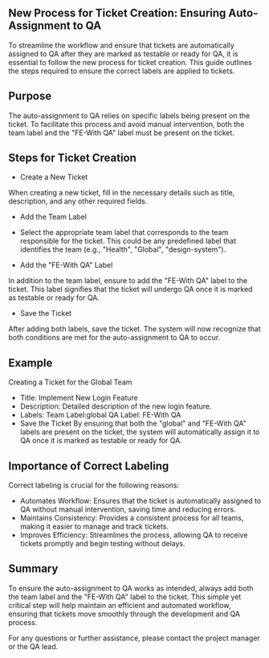 ## New Process for Ticket Creation: Ensuring Auto-Assignment to QA

To streamline the workflow and ensure that tickets are automatically assigned to QA after they are marked as testable or ready for QA, it is essential to follow the new process for ticket creation. This guide outlines the steps required to ensure the correct labels are applied to tickets.

## Purpose
The auto-assignment to QA relies on specific labels being present on the ticket. To facilitate this process and avoid manual intervention, both the team label and the "FE-With QA" label must be present on the ticket.

## Steps for Ticket Creation
- Create a New Ticket

When creating a new ticket, fill in the necessary details such as title, description, and any other required fields.
- Add the Team Label

- Select the appropriate team label that corresponds to the team responsible for the ticket. This could be any predefined label that identifies the team (e.g., "Health", "Global", "design-system").
- Add the "FE-With QA" Label

In addition to the team label, ensure to add the "FE-With QA" label to the ticket. This label signifies that the ticket will undergo QA once it is marked as testable or ready for QA.
- Save the Ticket

After adding both labels, save the ticket. The system will now recognize that both conditions are met for the auto-assignment to QA to occur.
## Example
Creating a Ticket for the Global Team
- Title: Implement New Login Feature
- Description: Detailed description of the new login feature.
- Labels:
   Team Label:global
   QA Label: FE-With QA
- Save the Ticket
By ensuring that both the "global" and "FE-With QA" labels are present on the ticket, the system will automatically assign it to QA once it is marked as testable or ready for QA.

## Importance of Correct Labeling
Correct labeling is crucial for the following reasons:

- Automates Workflow: Ensures that the ticket is automatically assigned to QA without manual intervention, saving time and reducing errors.
- Maintains Consistency: Provides a consistent process for all teams, making it easier to manage and track tickets.
- Improves Efficiency: Streamlines the process, allowing QA to receive tickets promptly and begin testing without delays.
  
## Summary
To ensure the auto-assignment to QA works as intended, always add both the team label and the "FE-With QA" label to the ticket. This simple yet critical step will help maintain an efficient and automated workflow, ensuring that tickets move smoothly through the development and QA process.

For any questions or further assistance, please contact the project manager or the QA lead.
